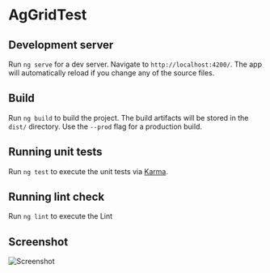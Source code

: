 # AgGridTest

## Development server

Run `ng serve` for a dev server. Navigate to `http://localhost:4200/`. The app will automatically reload if you change any of the source files.

## Build

Run `ng build` to build the project. The build artifacts will be stored in the `dist/` directory. Use the `--prod` flag for a production build.

## Running unit tests

Run `ng test` to execute the unit tests via [Karma](https://karma-runner.github.io).

## Running lint check

Run `ng lint` to execute the Lint

## Screenshot

![Screenshot](https://github.com/efimov82/ag-grid-test/tree/master/files/screen.png)